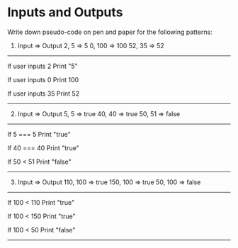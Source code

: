 # Inputs and Outputs

Write down pseudo-code on pen and paper for the following patterns:

1.  Input => Output
    2, 5 => 5
    0, 100 => 100
    52, 35 => 52

---

If user inputs 2
Print "5"

If user inputs 0
Print 100

If user inputs 35
Print 52

---

2.  Input => Output
    5, 5 => true
    40, 40 => true
    50, 51 => false

---

If 5 === 5
Print "true"

If 40 === 40
Print "true"

If 50 < 51
Print "false"

---

3. Input => Output
   110, 100 => true
   150, 100 => true
   50, 100 => false

---

If 100 < 110
Print "true"

If 100 < 150
Print "true"

If 100 < 50
Print "false"

---
